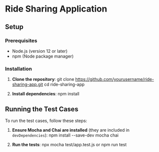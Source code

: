 # Ride Sharing Application

## Setup

### Prerequisites

- Node.js (version 12 or later)
- npm (Node package manager)

### Installation

1. **Clone the repository**:
    git clone https://github.com/yourusername/ride-sharing-app.git
    cd ride-sharing-app

2. **Install dependencies**:
    npm install

## Running the Test Cases

To run the test cases, follow these steps:

1. **Ensure Mocha and Chai are installed** (they are included in `devDependencies`):
    npm install --save-dev mocha chai

2. **Run the tests**:
    npx mocha test/app.test.js 
    or
    npm run test